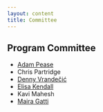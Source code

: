 ```yaml
---
layout: content
title: Committee
---
```


## Program Committee

- [Adam Pease](http://www.adampease.org/professional/)
- Chris Partridge
- [Denny Vrandečić](http://www.aifb.kit.edu/web/Denny_Vrandecic/en)
- [Elisa Kendall](http://thematix.com/principals/)
- Kavi Mahesh
- [Maira Gatti](http://researcher.watson.ibm.com/researcher/view.php?person=br-mairacg)

